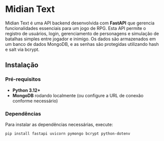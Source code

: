 # Midian Text

Midian Text é uma API backend desenvolvida com **FastAPI** que gerencia funcionalidades essenciais para um jogo de RPG. Esta API permite o registro de usuários, login, gerenciamento de personagens e simulação de batalhas simples entre jogador e inimigo. Os dados são armazenados em um banco de dados MongoDB, e as senhas são protegidas utilizando hash e salt via bcrypt.

## Instalação

### Pré-requisitos

- **Python 3.12+**
- **MongoDB** rodando localmente (ou configure a URL de conexão conforme necessário)

### Dependências

Para instalar as dependências necessárias, execute:

```bash
pip install fastapi uvicorn pymongo bcrypt python-dotenv


